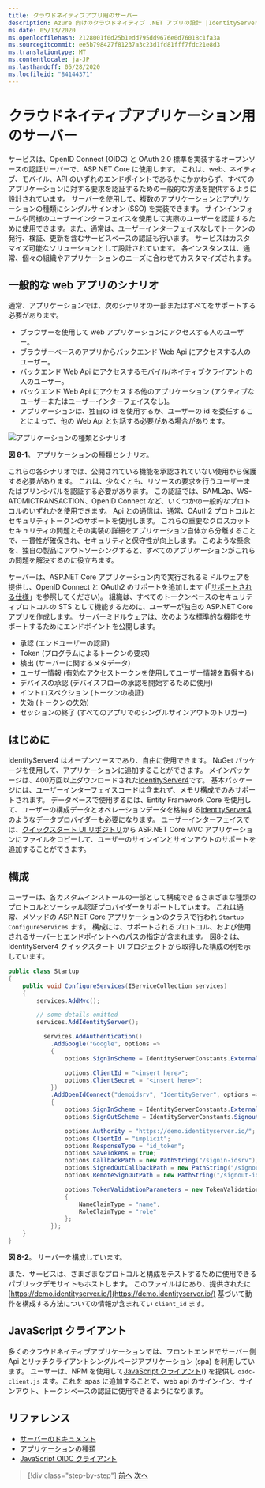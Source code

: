 ```yaml
---
title: クラウドネイティブアプリ用のサーバー
description: Azure 向けのクラウドネイティブ .NET アプリの設計 |IdentityServer
ms.date: 05/13/2020
ms.openlocfilehash: 2128001f0d25b1edd795dd9676e0d76018c1fa3a
ms.sourcegitcommit: ee5b798427f81237a3c23d1fd81fff7fdc21e8d3
ms.translationtype: MT
ms.contentlocale: ja-JP
ms.lasthandoff: 05/28/2020
ms.locfileid: "84144371"
---
```

# <a name="identityserver-for-cloud-native-applications"></a>クラウドネイティブアプリケーション用のサーバー

サービスは、OpenID Connect (OIDC) と OAuth 2.0 標準を実装するオープンソースの認証サーバーで、ASP.NET Core に使用します。 これは、web、ネイティブ、モバイル、API のいずれのエンドポイントであるかにかかわらず、すべてのアプリケーションに対する要求を認証するための一般的な方法を提供するように設計されています。 サーバーを使用して、複数のアプリケーションとアプリケーションの種類にシングルサインオン (SSO) を実装できます。 サインインフォームや同様のユーザーインターフェイスを使用して実際のユーザーを認証するために使用できます。また、通常は、ユーザーインターフェイスなしでトークンの発行、検証、更新を含むサービスベースの認証も行います。 サービスはカスタマイズ可能なソリューションとして設計されています。 各インスタンスは、通常、個々の組織やアプリケーションのニーズに合わせてカスタマイズされます。

## <a name="common-web-app-scenarios"></a>一般的な web アプリのシナリオ

通常、アプリケーションでは、次のシナリオの一部またはすべてをサポートする必要があります。

- ブラウザーを使用して web アプリケーションにアクセスする人のユーザー。
- ブラウザーベースのアプリからバックエンド Web Api にアクセスする人のユーザー。
- バックエンド Web Api にアクセスするモバイル/ネイティブクライアントの人のユーザー。
- バックエンド Web Api にアクセスする他のアプリケーション (アクティブなユーザーまたはユーザーインターフェイスなし)。
- アプリケーションは、独自の id を使用するか、ユーザーの id を委任することによって、他の Web Api と対話する必要がある場合があります。

![アプリケーションの種類とシナリオ](./media/application-types.png)

**図 8-1**。 アプリケーションの種類とシナリオ。

これらの各シナリオでは、公開されている機能を承認されていない使用から保護する必要があります。 これは、少なくとも、リソースの要求を行うユーザーまたはプリンシパルを認証する必要があります。 この認証では、SAML2p、WS-ATOMICTRANSACTION、OpenID Connect など、いくつかの一般的なプロトコルのいずれかを使用できます。 Api との通信は、通常、OAuth2 プロトコルとセキュリティトークンのサポートを使用します。 これらの重要なクロスカットセキュリティの問題とその実装の詳細をアプリケーション自体から分離することで、一貫性が確保され、セキュリティと保守性が向上します。 このような懸念を、独自の製品にアウトソーシングすると、すべてのアプリケーションがこれらの問題を解決するのに役立ちます。

サーバーは、ASP.NET Core アプリケーション内で実行されるミドルウェアを提供し、OpenID Connect と OAuth2 のサポートを追加します (「[サポートされる仕様](https://docs.identityserver.io/en/latest/intro/specs.html)」を参照してください)。 組織は、すべてのトークンベースのセキュリティプロトコルの STS として機能するために、ユーザーが独自の ASP.NET Core アプリを作成します。 サーバーミドルウェアは、次のような標準的な機能をサポートするためにエンドポイントを公開します。

- 承認 (エンドユーザーの認証)
- Token (プログラムによるトークンの要求)
- 検出 (サーバーに関するメタデータ)
- ユーザー情報 (有効なアクセストークンを使用してユーザー情報を取得する)
- デバイスの承認 (デバイスフローの承認を開始するために使用)
- イントロスペクション (トークンの検証)
- 失効 (トークンの失効)
- セッションの終了 (すべてのアプリでのシングルサインアウトのトリガー)

## <a name="getting-started"></a>はじめに

IdentityServer4 はオープンソースであり、自由に使用できます。 NuGet パッケージを使用して、アプリケーションに追加することができます。 メインパッケージは、400万回以上ダウンロードされた[IdentityServer4](https://www.nuget.org/packages/IdentityServer4/)です。 基本パッケージには、ユーザーインターフェイスコードは含まれず、メモリ構成でのみサポートされます。 データベースで使用するには、Entity Framework Core を使用して、ユーザーの構成データとオペレーションデータを格納する[IdentityServer4](https://www.nuget.org/packages/IdentityServer4.EntityFramework)のようなデータプロバイダーも必要になります。 ユーザーインターフェイスでは、[クイックスタート UI リポジトリ](https://github.com/IdentityServer/IdentityServer4.Quickstart.UI)から ASP.NET Core MVC アプリケーションにファイルをコピーして、ユーザーのサインインとサインアウトのサポートを追加することができます。

## <a name="configuration"></a>構成

ユーザーは、各カスタムインストールの一部として構成できるさまざまな種類のプロトコルとソーシャル認証プロバイダーをサポートしています。 これは通常、メソッドの ASP.NET Core アプリケーションのクラスで行われ `Startup` `ConfigureServices` ます。 構成には、サポートされるプロトコル、および使用されるサーバーとエンドポイントへのパスの指定が含まれます。 図8-2 は、IdentityServer4 クイックスタート UI プロジェクトから取得した構成の例を示しています。

```csharp
public class Startup
{
    public void ConfigureServices(IServiceCollection services)
    {
        services.AddMvc();

        // some details omitted
        services.AddIdentityServer();

          services.AddAuthentication()
            .AddGoogle("Google", options =>
            {
                options.SignInScheme = IdentityServerConstants.ExternalCookieAuthenticationScheme;

                options.ClientId = "<insert here>";
                options.ClientSecret = "<insert here>";
            })
            .AddOpenIdConnect("demoidsrv", "IdentityServer", options =>
            {
                options.SignInScheme = IdentityServerConstants.ExternalCookieAuthenticationScheme;
                options.SignOutScheme = IdentityServerConstants.SignoutScheme;

                options.Authority = "https://demo.identityserver.io/";
                options.ClientId = "implicit";
                options.ResponseType = "id_token";
                options.SaveTokens = true;
                options.CallbackPath = new PathString("/signin-idsrv");
                options.SignedOutCallbackPath = new PathString("/signout-callback-idsrv");
                options.RemoteSignOutPath = new PathString("/signout-idsrv");

                options.TokenValidationParameters = new TokenValidationParameters
                {
                    NameClaimType = "name",
                    RoleClaimType = "role"
                };
            });
    }
}
```

**図 8-2**。 サーバーを構成しています。

また、サービスは、さまざまなプロトコルと構成をテストするために使用できるパブリックデモサイトもホストします。 このファイルはにあり、提供されたに [https://demo.identityserver.io/](https://demo.identityserver.io/) 基づいて動作を構成する方法についての情報が含まれてい `client_id` ます。

## <a name="javascript-clients"></a>JavaScript クライアント

多くのクラウドネイティブアプリケーションでは、フロントエンドでサーバー側 Api とリッチクライアントシングルページアプリケーション (spa) を利用しています。 ユーザーは、NPM を使用して[JavaScript クライアント](https://docs.identityserver.io/en/latest/quickstarts/4_javascript_client.html)() を提供し `oidc-client.js` ます。これを spas に追加することで、web api のサインイン、サインアウト、トークンベースの認証に使用できるようになります。

## <a name="references"></a>リファレンス

- [サーバーのドキュメント](https://docs.identityserver.io/en/latest/)
- [アプリケーションの種類](https://docs.microsoft.com/azure/active-directory/develop/app-types)
- [JavaScript OIDC クライアント](https://docs.identityserver.io/en/latest/quickstarts/4_javascript_client.html)

>[!div class="step-by-step"]
>[前へ](azure-active-directory.md)
>[次へ](security.md)
